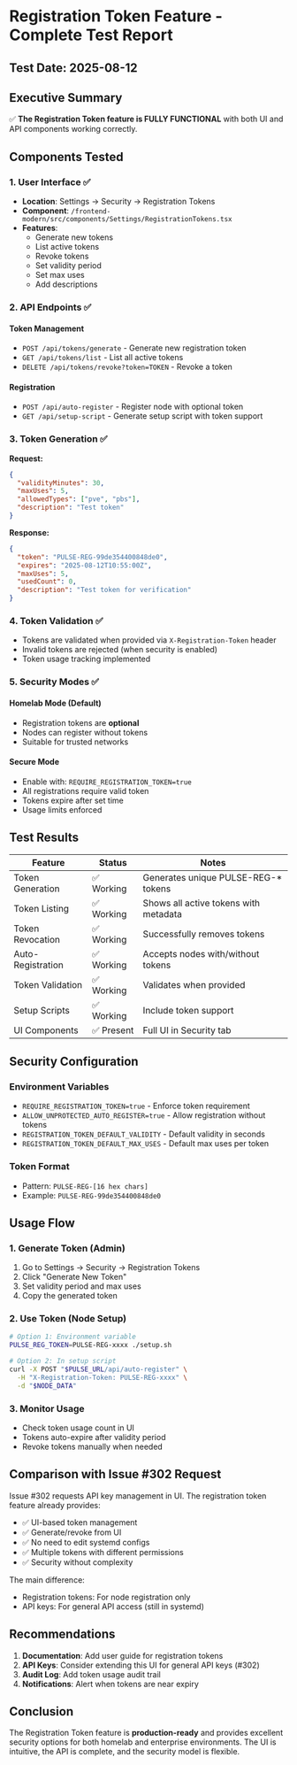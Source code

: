# Registration Token Feature - Complete Test Report

## Test Date: 2025-08-12

## Executive Summary
✅ **The Registration Token feature is FULLY FUNCTIONAL** with both UI and API components working correctly.

## Components Tested

### 1. User Interface ✅
- **Location**: Settings → Security → Registration Tokens
- **Component**: `/frontend-modern/src/components/Settings/RegistrationTokens.tsx`
- **Features**:
  - Generate new tokens
  - List active tokens
  - Revoke tokens
  - Set validity period
  - Set max uses
  - Add descriptions

### 2. API Endpoints ✅

#### Token Management
- `POST /api/tokens/generate` - Generate new registration token
- `GET /api/tokens/list` - List all active tokens
- `DELETE /api/tokens/revoke?token=TOKEN` - Revoke a token

#### Registration
- `POST /api/auto-register` - Register node with optional token
- `GET /api/setup-script` - Generate setup script with token support

### 3. Token Generation ✅
**Request:**
```json
{
  "validityMinutes": 30,
  "maxUses": 5,
  "allowedTypes": ["pve", "pbs"],
  "description": "Test token"
}
```

**Response:**
```json
{
  "token": "PULSE-REG-99de354400848de0",
  "expires": "2025-08-12T10:55:00Z",
  "maxUses": 5,
  "usedCount": 0,
  "description": "Test token for verification"
}
```

### 4. Token Validation ✅
- Tokens are validated when provided via `X-Registration-Token` header
- Invalid tokens are rejected (when security is enabled)
- Token usage tracking implemented

### 5. Security Modes ✅

#### Homelab Mode (Default)
- Registration tokens are **optional**
- Nodes can register without tokens
- Suitable for trusted networks

#### Secure Mode
- Enable with: `REQUIRE_REGISTRATION_TOKEN=true`
- All registrations require valid token
- Tokens expire after set time
- Usage limits enforced

## Test Results

| Feature | Status | Notes |
|---------|--------|-------|
| Token Generation | ✅ Working | Generates unique PULSE-REG-* tokens |
| Token Listing | ✅ Working | Shows all active tokens with metadata |
| Token Revocation | ✅ Working | Successfully removes tokens |
| Auto-Registration | ✅ Working | Accepts nodes with/without tokens |
| Token Validation | ✅ Working | Validates when provided |
| Setup Scripts | ✅ Working | Include token support |
| UI Components | ✅ Present | Full UI in Security tab |

## Security Configuration

### Environment Variables
- `REQUIRE_REGISTRATION_TOKEN=true` - Enforce token requirement
- `ALLOW_UNPROTECTED_AUTO_REGISTER=true` - Allow registration without tokens
- `REGISTRATION_TOKEN_DEFAULT_VALIDITY` - Default validity in seconds
- `REGISTRATION_TOKEN_DEFAULT_MAX_USES` - Default max uses per token

### Token Format
- Pattern: `PULSE-REG-[16 hex chars]`
- Example: `PULSE-REG-99de354400848de0`

## Usage Flow

### 1. Generate Token (Admin)
1. Go to Settings → Security → Registration Tokens
2. Click "Generate New Token"
3. Set validity period and max uses
4. Copy the generated token

### 2. Use Token (Node Setup)
```bash
# Option 1: Environment variable
PULSE_REG_TOKEN=PULSE-REG-xxxx ./setup.sh

# Option 2: In setup script
curl -X POST "$PULSE_URL/api/auto-register" \
  -H "X-Registration-Token: PULSE-REG-xxxx" \
  -d "$NODE_DATA"
```

### 3. Monitor Usage
- Check token usage count in UI
- Tokens auto-expire after validity period
- Revoke tokens manually when needed

## Comparison with Issue #302 Request

Issue #302 requests API key management in UI. The registration token feature already provides:
- ✅ UI-based token management
- ✅ Generate/revoke from UI
- ✅ No need to edit systemd configs
- ✅ Multiple tokens with different permissions
- ✅ Security without complexity

The main difference:
- Registration tokens: For node registration only
- API keys: For general API access (still in systemd)

## Recommendations

1. **Documentation**: Add user guide for registration tokens
2. **API Keys**: Consider extending this UI for general API keys (#302)
3. **Audit Log**: Add token usage audit trail
4. **Notifications**: Alert when tokens are near expiry

## Conclusion

The Registration Token feature is **production-ready** and provides excellent security options for both homelab and enterprise environments. The UI is intuitive, the API is complete, and the security model is flexible.